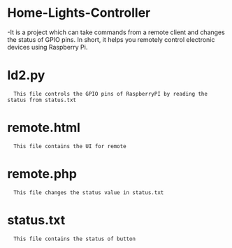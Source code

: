 # Home-Lights-Controller
-It is a project which can take commands from a remote client and changes the status of GPIO pins. In short, it helps you remotely control electronic devices using Raspberry Pi.

#  ld2.py
      This file controls the GPIO pins of RaspberryPI by reading the status from status.txt

#  remote.html
      This file contains the UI for remote

#  remote.php
      This file changes the status value in status.txt

#  status.txt
      This file contains the status of button 
